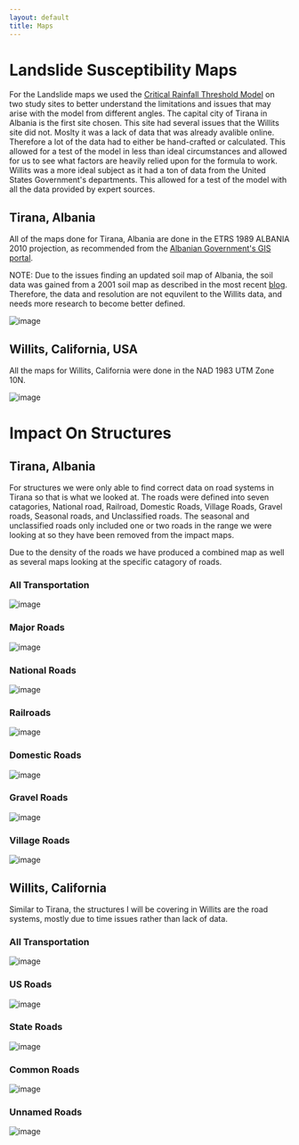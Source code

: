 ```yaml
---
layout: default
title: Maps
---
```


# Landslide Susceptibility Maps

For the Landslide maps we used the [Critical Rainfall Threshold Model](https://unstable-ground-consulting.github.io/Landslide-Susceptibility/models/) on two study sites to better understand the limitations and issues that may arise with the model from different angles. The capital city of Tirana in Albania is the first site chosen. This site had several issues that the Willits site did not. Moslty it was a lack of data that was already avalible online. Therefore a lot of the data had to either be hand-crafted or calculated. This allowed for a test of the model in less than ideal circumstances and allowed for us to see what factors are heavily relied upon for the formula to work. Willits was a more ideal subject as it had a ton of data from the United States Government's departments. This allowed for a test of the model with all the data provided by expert sources.

## Tirana, Albania

All of the maps done for Tirana, Albania are done in the ETRS  1989 ALBANIA 2010 projection, as recommended from the [Albanian Government's GIS portal](https://geoportal.asig.gov.al/en/help/arcgis).

NOTE: Due to the issues finding an updated soil map of Albania, the soil data was gained from a 2001 soil map as described in the most recent [blog](https://unstable-ground-consulting.github.io/Landslide-Susceptibility/blog/2020/03/13/down-to-the-wire). Therefore, the data and resolution are not equvilent to the Willits data, and needs more research to become better defined. 

![image](https://user-images.githubusercontent.com/60631222/77330841-472b5c00-6cf6-11ea-81e8-303203a97441.png)

## Willits, California, USA

All the maps for Willits, California were done in the NAD 1983 UTM Zone 10N.

![image](https://user-images.githubusercontent.com/60631222/77330992-7e017200-6cf6-11ea-8209-b7d3bebd2b5f.png)

# Impact On Structures

## Tirana, Albania

For structures we were only able to find correct data on road systems in Tirana so that is what we looked at. The roads were defined into seven catagories, National road, Railroad, Domestic Roads, Village Roads, Gravel roads, Seasonal roads, and Unclassified roads. The seasonal and unclassified roads only included one or two roads in the range we were looking at so they have been removed from the impact maps.

Due to the density of the roads we have produced a combined map as well as several maps looking at the specific catagory of roads.

### All Transportation

![image](https://user-images.githubusercontent.com/60631222/77256965-d9c0f200-6c47-11ea-9ba6-c79136b7c588.png)

### Major Roads

![image](https://user-images.githubusercontent.com/60631222/77257020-1c82ca00-6c48-11ea-8420-ddade0365597.png)

### National Roads

![image](https://user-images.githubusercontent.com/60631222/77257055-4d62ff00-6c48-11ea-8c4a-a0d4c828f7c8.png)

### Railroads

![image](https://user-images.githubusercontent.com/60631222/77257083-71bedb80-6c48-11ea-904f-7e0fa5e53f94.png)

### Domestic Roads

![image](https://user-images.githubusercontent.com/60631222/77257123-b8143a80-6c48-11ea-84a1-f6ac3bf8260a.png)

### Gravel Roads

![image](https://user-images.githubusercontent.com/60631222/77257142-e134cb00-6c48-11ea-9f95-42dc2674ecf7.png)

### Village Roads

![image](https://user-images.githubusercontent.com/60631222/77257361-2b6a7c00-6c4a-11ea-9a71-dde1a8212a7e.png)


## Willits, California

Similar to Tirana, the structures I will be covering in Willits are the road systems, mostly due to time issues rather than lack of data. 

### All Transportation

![image](https://user-images.githubusercontent.com/60631222/77259124-c61c8800-6c55-11ea-873f-442cc9ec36e0.png)

### US Roads

![image](https://user-images.githubusercontent.com/60631222/77259141-e0eefc80-6c55-11ea-82c9-a52fde2e0c1f.png)

### State Roads

![image](https://user-images.githubusercontent.com/60631222/77259158-fe23cb00-6c55-11ea-8bb3-36ef6a3de1d7.png)

### Common Roads

![image](https://user-images.githubusercontent.com/60631222/77259165-11cf3180-6c56-11ea-9084-e35d1ce8f17e.png)

### Unnamed Roads

![image](https://user-images.githubusercontent.com/60631222/77259177-257a9800-6c56-11ea-8355-b6f6e023cbd9.png)
